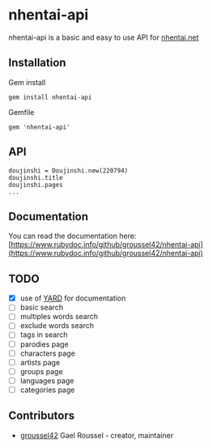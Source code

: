 # nhentai-api

nhentai-api is a basic and easy to use API for [nhentai.net](https://nhentai.net)

## Installation

Gem install
```
gem install nhentai-api
```

Gemfile
```
gem 'nhentai-api'
```

## API
```
doujinshi = Doujinshi.new(220794)
doujinshi.title
doujinshi.pages
...
```

## Documentation
You can read the documentation here: [https://www.rubydoc.info/github/groussel42/nhentai-api](https://www.rubydoc.info/github/groussel42/nhentai-api)

## TODO
- [X] use of [YARD](https://yardoc.org/) for documentation
- [ ] basic search
- [ ] multiples words search
- [ ] exclude words search
- [ ] tags in search
- [ ] parodies page
- [ ] characters page
- [ ] artists page
- [ ] groups page
- [ ] languages page
- [ ] categories page

## Contributors

- [groussel42](https://github.com/groussel42) Gael Roussel - creator, maintainer
